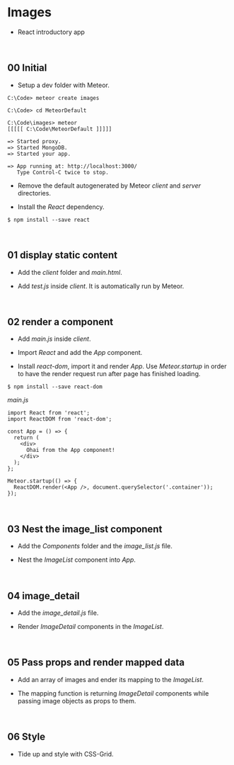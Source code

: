 # Images
* React introductory app

&nbsp;
## 00 Initial

* Setup a dev folder with Meteor.

```
C:\Code> meteor create images
```
```
C:\Code> cd MeteorDefault
```
```
C:\Code\images> meteor
[[[[[ C:\Code\MeteorDefault ]]]]]

=> Started proxy.
=> Started MongoDB.
=> Started your app.

=> App running at: http://localhost:3000/
   Type Control-C twice to stop.
```

* Remove the default autogenerated by Meteor *client* and *server* directories.

* Install the *React* dependency.
```
$ npm install --save react
```

&nbsp;
## 01 display static content

* Add the *client* folder and *main.html*.

* Add *test.js* inside *client*. It is automatically run by Meteor.


&nbsp;
## 02 render a component

* Add *main.js* inside *client*.  

* Import *React* and add the *App* component.

* Install *react-dom*, import it and render *App*. Use *Meteor.startup* in order to have the render request run after page has finished loading.  

```
$ npm install --save react-dom
```

*main.js*
```
import React from 'react';
import ReactDOM from 'react-dom';

const App = () => {
  return (
    <div>
      Ohai from the App component!
    </div>
  );
};

Meteor.startup(() => {
  ReactDOM.render(<App />, document.querySelector('.container'));
});
```

&nbsp;
## 03 Nest the image_list component

* Add the *Components* folder and the *image_list.js* file.

* Nest the *ImageList* component into *App*.


&nbsp;
## 04 image_detail

* Add the *image_detail.js* file.

* Render *ImageDetail* components in the *ImageList*.



&nbsp;
## 05 Pass props and render mapped data

* Add an array of images and ender its mapping to the *ImageList*.

* The mapping function is returning *ImageDetail* components while passing image objects as props to them.




&nbsp;
## 06 Style

* Tide up and style with CSS-Grid.
